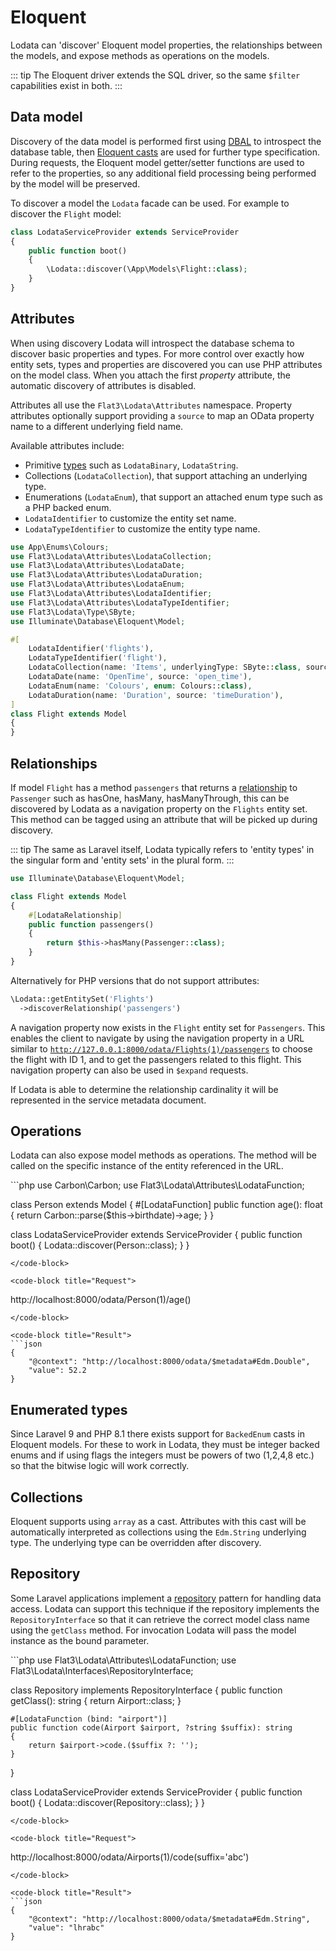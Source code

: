 # Eloquent

Lodata can 'discover' Eloquent model properties, the relationships between the models, and expose methods as operations
on the models.

::: tip
The Eloquent driver extends the SQL driver, so the same `$filter` capabilities exist in both.
:::

## Data model

Discovery of the data model is
performed first using [DBAL](https://www.doctrine-project.org/projects/doctrine-dbal/en/2.12/index.html) to
introspect the database table, then [Eloquent casts](https://laravel.com/docs/8.x/eloquent-mutators#custom-casts)
are used for further type specification. During requests, the Eloquent model getter/setter functions are used
to refer to the properties, so any additional field processing being performed by the model will be preserved.

To discover a model the `Lodata` facade can be used. For example to discover the `Flight` model:

```php
class LodataServiceProvider extends ServiceProvider
{
    public function boot()
    {
        \Lodata::discover(\App\Models\Flight::class);
    }
}
```

## Attributes

When using discovery Lodata will introspect the database schema to discover basic properties and types.
For more control over exactly how entity sets, types and properties are discovered you can use PHP attributes on the
model class. When you attach the first _property_ attribute, the automatic discovery of attributes is disabled.

Attributes all use the `Flat3\Lodata\Attributes` namespace.
Property attributes optionally support providing a `source` to map an OData property name to a different
underlying field name.

Available attributes include:

* Primitive [types](../types/README.md) such as `LodataBinary`, `LodataString`.
* Collections (`LodataCollection`), that support attaching an underlying type.
* Enumerations (`LodataEnum`), that support an attached enum type such as a PHP backed enum.
* `LodataIdentifier` to customize the entity set name.
* `LodataTypeIdentifier` to customize the entity type name.

```php
use App\Enums\Colours;
use Flat3\Lodata\Attributes\LodataCollection;
use Flat3\Lodata\Attributes\LodataDate;
use Flat3\Lodata\Attributes\LodataDuration;
use Flat3\Lodata\Attributes\LodataEnum;
use Flat3\Lodata\Attributes\LodataIdentifier;
use Flat3\Lodata\Attributes\LodataTypeIdentifier;
use Flat3\Lodata\Type\SByte;
use Illuminate\Database\Eloquent\Model;

#[
    LodataIdentifier('flights'),
    LodataTypeIdentifier('flight'),
    LodataCollection(name: 'Items', underlyingType: SByte::class, source: 'items'),
    LodataDate(name: 'OpenTime', source: 'open_time'),
    LodataEnum(name: 'Colours', enum: Colours::class),
    LodataDuration(name: 'Duration', source: 'timeDuration'),
]
class Flight extends Model
{
}
```

## Relationships

If model `Flight` has a method `passengers` that returns a
[relationship](https://laravel.com/docs/8.x/eloquent-relationships) to `Passenger` such as hasOne, hasMany,
hasManyThrough, this can be discovered by Lodata as a navigation property on the `Flights` entity set. This method
can be tagged using an attribute that will be picked up during discovery.

::: tip
The same as Laravel itself, Lodata typically refers to 'entity types' in the singular form and 'entity sets' in
the plural form.
:::

```php
use Illuminate\Database\Eloquent\Model;

class Flight extends Model
{
    #[LodataRelationship]
    public function passengers()
    {
        return $this->hasMany(Passenger::class);
    }
}
```

Alternatively for PHP versions that do not support attributes:

```php
\Lodata::getEntitySet('Flights')
  ->discoverRelationship('passengers')
```

A navigation property now exists in the `Flight` entity set for `Passengers`. This enables the client to
navigate by using the navigation property in a URL similar to
[`http://127.0.0.1:8000/odata/Flights(1)/passengers`](http://127.0.0.1:8000/odata/Flights(1)/passengers)
to choose the flight with ID 1, and to get the passengers related to this flight. This navigation property can
also be used in `$expand` requests.

If Lodata is able to determine the relationship cardinality it will be represented in the service metadata
document.

## Operations

Lodata can also expose model methods as operations. The method will be called on the specific instance of the entity
referenced in the URL.

<code-group>
<code-block title="Code">
```php
use Carbon\Carbon;
use Flat3\Lodata\Attributes\LodataFunction;

class Person extends Model {
    #[LodataFunction]
    public function age(): float {
        return Carbon::parse($this->birthdate)->age;
    }
}

class LodataServiceProvider extends ServiceProvider
{
    public function boot()
    {
        Lodata::discover(Person::class);
    }
}
```
</code-block>

<code-block title="Request">
```
http://localhost:8000/odata/Person(1)/age()
```
</code-block>

<code-block title="Result">
```json
{
    "@context": "http://localhost:8000/odata/$metadata#Edm.Double",
    "value": 52.2
}
```
</code-block>
</code-group>

## Enumerated types

Since Laravel 9 and PHP 8.1 there exists support for `BackedEnum` casts in Eloquent models. For these to work
in Lodata, they must be integer backed enums and if using flags the integers must be powers of two (1,2,4,8 etc.) so
that the bitwise logic will work correctly.

## Collections

Eloquent supports using `array` as a cast. Attributes with this cast will be automatically interpreted as collections
using the `Edm.String` underlying type. The underlying type can be overridden after discovery.

## Repository

Some Laravel applications implement a [repository](https://www.twilio.com/blog/repository-pattern-in-laravel-application)
pattern for handling data access. Lodata can support this technique if the repository implements the
`RepositoryInterface` so that it can retrieve the correct model class name using the `getClass` method. For
invocation Lodata will pass the model instance as the bound parameter.

<code-group>
<code-block title="Code">
```php
use Flat3\Lodata\Attributes\LodataFunction;
use Flat3\Lodata\Interfaces\RepositoryInterface;

class Repository implements RepositoryInterface
{
    public function getClass(): string
    {
        return Airport::class;
    }

    #[LodataFunction (bind: "airport")]
    public function code(Airport $airport, ?string $suffix): string
    {
        return $airport->code.($suffix ?: '');
    }
}

class LodataServiceProvider extends ServiceProvider
{
    public function boot()
    {
        Lodata::discover(Repository::class);
    }
}
```
</code-block>

<code-block title="Request">
```
http://localhost:8000/odata/Airports(1)/code(suffix='abc')
```
</code-block>

<code-block title="Result">
```json
{
    "@context": "http://localhost:8000/odata/$metadata#Edm.String",
    "value": "lhrabc"
}
```
</code-block>
</code-group>
